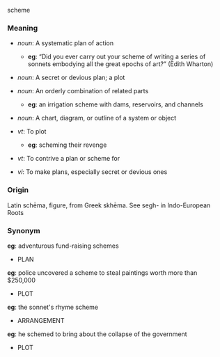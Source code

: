 scheme
### Meaning
+ _noun_: A systematic plan of action
    + __eg__: “Did you ever carry out your scheme of writing a series of sonnets embodying all the great epochs of art?” (Edith Wharton)
+ _noun_: A secret or devious plan; a plot
+ _noun_: An orderly combination of related parts
    + __eg__: an irrigation scheme with dams, reservoirs, and channels
+ _noun_: A chart, diagram, or outline of a system or object

+ _vt_: To plot
    + __eg__: scheming their revenge
+ _vt_: To contrive a plan or scheme for
+ _vi_: To make plans, especially secret or devious ones

### Origin

Latin schēma, figure, from Greek skhēma. See segh- in Indo-European Roots

### Synonym

__eg__: adventurous fund-raising schemes

+ PLAN

__eg__: police uncovered a scheme to steal paintings worth more than $250,000

+ PLOT

__eg__: the sonnet's rhyme scheme

+ ARRANGEMENT

__eg__: he schemed to bring about the collapse of the government

+ PLOT


